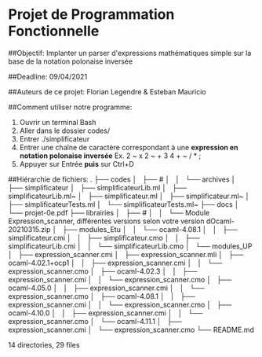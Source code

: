 # Projet de Programmation Fonctionnelle

##Objectif: 
Implanter un parser d'expressions mathématiques simple sur la base de la notation polonaise inversée


##Deadline: 
09/04/2021


##Auteurs de ce projet:
Florian Legendre & Esteban Mauricio


##Comment utiliser notre programme:
1) Ouvrir un terminal Bash
2) Aller dans le dossier codes/
3) Entrer ./simplificateur
4) Entrer une chaîne de caractère correspondant à une **expression en notation polonaise inversée**
   Ex. 2 ~ x 2 ~ + 3 4 + ~ / * ;
5) Appuyer sur Entrée __puis__ sur Ctrl+D


##Hiérarchie de fichiers:
.
├── codes
│   ├── #
│   │   └── archives
│   ├── simplificateur
│   ├── simplificateurLib.ml
│   ├── simplificateurLib.ml~
│   ├── simplificateur.ml
│   ├── simplificateur.ml~
│   ├── simplificateurTests.ml
│   └── simplificateurTests.ml~
├── docs
│   └── projet-0e.pdf
├── librairies
│   ├── #
│   │   └── Module Expression_scanner, différentes versions selon votre version dOcaml-20210315.zip
│   ├── modules_Etu
│   │   └── ocaml-4.08.1
│   │       ├── simplificateur.cmi
│   │       ├── simplificateur.cmo
│   │       ├── simplificateurLib.cmi
│   │       └── simplificateurLib.cmo
│   └── modules_UP
│       ├── expression_scanner.cmi
│       ├── expression_scanner.mli
│       ├── ocaml-4.02.1+ocp1
│       │   ├── expression_scanner.cmi
│       │   └── expression_scanner.cmo
│       ├── ocaml-4.02.3
│       │   ├── expression_scanner.cmi
│       │   └── expression_scanner.cmo
│       ├── ocaml-4.05.0
│       │   ├── expression_scanner.cmi
│       │   └── expression_scanner.cmo
│       ├── ocaml-4.08.1
│       │   ├── expression_scanner.cmi
│       │   └── expression_scanner.cmo
│       ├── ocaml-4.10.0
│       │   ├── expression_scanner.cmi
│       │   └── expression_scanner.cmo
│       └── ocaml-4.11.1
│           ├── expression_scanner.cmi
│           └── expression_scanner.cmo
└── README.md

14 directories, 29 files

